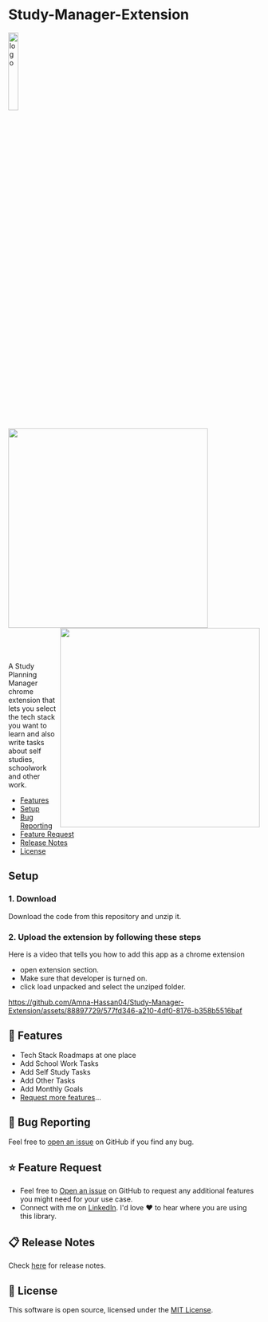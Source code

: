 

<p>
    <h1> Study-Manager-Extension</h1>
    <p><img src=https://github.com/Amna-Hassan04/Study-Manager-Extension/assets/88897729/c10f94e8-2ed1-4de5-82cb-4c9a99a019c8"" alt="logo" width="20%" /></p>

</p>
<p >
      <img src="https://github.com/Amna-Hassan04/Study-Manager-Extension/assets/88897729/97b3e5d7-5b8f-4866-b0a7-e7b0bf5e11e2" align="left" width="400px">
      <img src="https://github.com/Amna-Hassan04/Study-Manager-Extension/assets/88897729/90d60827-3c62-4b16-988e-7091e4db8bf5" align="right" width="400px">
</p>
<br><br><br><br>
<br><br><br><br><br><br><br><br><br><br><br><br><br><br><br><br><br><br><br><br><br><br><br>
A Study Planning Manager chrome extension that lets you select the tech stack you want to learn and also write tasks about self studies, schoolwork and other work. 

- [Features](#features)
- [Setup](#set-up)
- [Bug Reporting](#bug)
- [Feature Request](#feature-request)
- [Release Notes](#release-notes)
- [License](#license)

 <a id="set-up"></a>

<h2>Setup</h2>
<h3>1. Download</h3>
Download the code from this repository and unzip it. 

<h3>2. Upload the extension by following these steps</h3>
Here is a video that tells you how to add this app as a chrome extension
<ul>
  <li>open extension section. </li> 
  <li>Make sure that developer is turned on. </li> 
 <li>click load unpacked and select the unziped folder.</li> 

</ul>

https://github.com/Amna-Hassan04/Study-Manager-Extension/assets/88897729/577fd346-a210-4df0-8176-b358b5516baf

<a id="features"></a>

## 🚀 Features

- Tech Stack  Roadmaps at one place
- Add School Work Tasks
- Add Self Study Tasks
- Add Other Tasks
- Add Monthly Goals
- [Request more features](#feature-request)...

<a id="bug"></a>

  ## 🐛 Bug Reporting

Feel free to [open an issue](https://github.com/PawanKolhe/color-calendar/issues) on GitHub if you find any bug.

<a id="feature-request"></a>

## ⭐ Feature Request

- Feel free to [Open an issue](https://github.com/PawanKolhe/color-calendar/issues) on GitHub to request any additional features you might need for your use case.
- Connect with me on [LinkedIn](https://www.linkedin.com/in/kolhepawan/). I'd love ❤️️ to hear where you are using this library.

<a id="release-notes"></a>

## 📋 Release Notes

Check [here](https://github.com/PawanKolhe/color-calendar/releases) for release notes.

<a id="license"></a>

## 📜 License

This software is open source, licensed under the [MIT License](https://github.com/PawanKolhe/color-calendar/blob/master/LICENSE).
